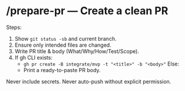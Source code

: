 # /prepare-pr — Create a clean PR

Steps:
1) Show `git status -sb` and current branch.
2) Ensure only intended files are changed.
3) Write PR title & body (What/Why/How/Test/Scope).
4) If gh CLI exists:
   - `gh pr create -B integrate/mvp -t "<title>" -b "<body>"`
   Else:
   - Print a ready-to-paste PR body.

Never include secrets. Never auto-push without explicit permission.
